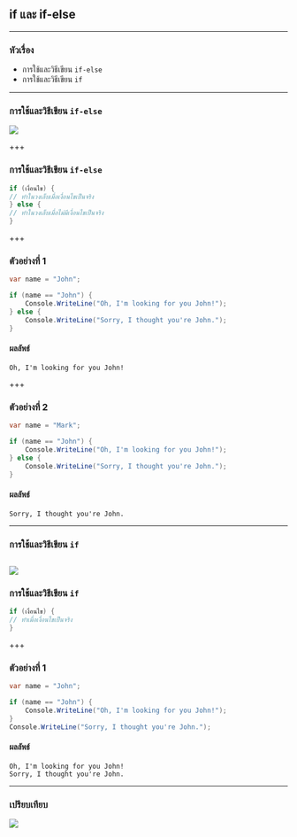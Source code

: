 ## if และ if-else

---

### หัวเรื่อง

- การใช้และวิธีเขียน `if-else`
- การใช้และวิธีเขียน `if`

---

### การใช้และวิธีเขียน `if-else`

![](https://scontent.fkkc2-1.fna.fbcdn.net/v/t1.15752-9/80364338_468173750506209_4044486942190993408_n.png?_nc_cat=104&_nc_ohc=_pQsrTEI53kAQmOOpDz0TJ3ZQueUvyYGmRxjMNbqauM3lzuiTiWKqXeIA&_nc_ht=scontent.fkkc2-1.fna&oh=0f85864b88c62e0daed12106f08d3316&oe=5EA9E437)

+++

### การใช้และวิธีเขียน `if-else`

```csharp
if (เงื่อนไข) {
// ทำในวงเล็บเมื่อเงื่อนไขเป็นจริง
} else {
// ทำในวงเล็บเมื่อไม่มีเงื่อนไขเป็นจริง
}
```

+++

### ตัวอย่างที่ 1

```csharp
var name = "John";

if (name == "John") {
	Console.WriteLine("Oh, I'm looking for you John!");
} else {
	Console.WriteLine("Sorry, I thought you're John.");
}
```

#### ผลลัพธ์

```text
Oh, I'm looking for you John!
```

+++

### ตัวอย่างที่ 2

```csharp
var name = "Mark";

if (name == "John") {
	Console.WriteLine("Oh, I'm looking for you John!");
} else {
	Console.WriteLine("Sorry, I thought you're John.");
}
```

#### ผลลัพธ์

```text
Sorry, I thought you're John.
```

---

### การใช้และวิธีเขียน `if` 
![](https://scontent.fkkc2-1.fna.fbcdn.net/v/t1.15752-9/80838713_2480832262185612_6068699028726480896_n.png?_nc_cat=105&_nc_ohc=BFgUt8A0w4wAQnrsUkr0Rf7KKEUwwVwtjGbaijNcEwisAoRrZfruTFGCA&_nc_ht=scontent.fkkc2-1.fna&oh=0e67b051df570583cf2f1027373f6a0f&oe=5E912530)
---

### การใช้และวิธีเขียน `if` 

```csharp
if (เงื่อนไข) {
// ทำเมื่อเงื่อนไขเป็นจริง
}
```

+++

### ตัวอย่างที่ 1

```csharp
var name = "John";

if (name == "John") {
	Console.WriteLine("Oh, I'm looking for you John!");
}
Console.WriteLine("Sorry, I thought you're John.");
```

#### ผลลัพธ์

```text
Oh, I'm looking for you John!
Sorry, I thought you're John.
```
---

### เปรียบเทียบ
![](https://scontent.fkkc2-1.fna.fbcdn.net/v/t1.15752-9/82266638_1197111010495309_287991962517110784_n.jpg?_nc_cat=106&_nc_ohc=gL4-Xr15_6UAQk5JkTOL6wVWKBT1xyyQL4gcgyM-WtONPw_vJMSuZWmCw&_nc_ht=scontent.fkkc2-1.fna&oh=bb8a58067b205b158399281306a5f527&oe=5E947EA2)
